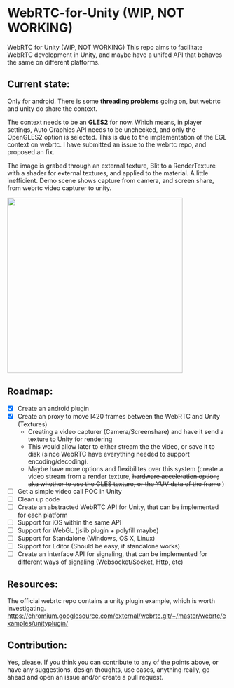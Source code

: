 # WebRTC-for-Unity (WIP, NOT WORKING)
WebRTC for Unity (WIP, NOT WORKING)
This repo aims to facilitate WebRTC development in Unity, and maybe have a unifed API that behaves the same on different platforms.

## Current state:
Only for android.
There is some **threading problems** going on, but webrtc and unity do share the context.

The context needs to be an **GLES2** for now. Which means, in player settings, Auto Graphics API needs to be unchecked, and only the OpenGLES2 option is selected. This is due to the implementation of the EGL context on webrtc. I have submitted an issue to the webrtc repo, and proposed an fix.

The image is grabed through an external texture, Blit to a RenderTexture with a shader for external textures, and applied to the material.
A little inefficient.
Demo scene shows capture from camera, and screen share, from webrtc video capturer to unity.

<img src="https://dl2.pushbulletusercontent.com/lp7rl0TPp60GQbDrsomlvSpdR7fE5JZg/Screenshot_20170814-125222.png" width="400" />

## Roadmap:
- [x] Create an android plugin 
- [x] Create an proxy to move I420 frames between the WebRTC and Unity (Textures)
    -   Creating a video capturer (Camera/Screenshare) and have it send a texture to Unity for rendering
    -   This would allow later to either stream the the video, or save it to disk (since WebRTC have everything needed to support encoding/decoding).
    -   Maybe have more options and flexibilites over this system (create a video stream from a render texture, <s>hardware acceleration option; aka whether to use the GLES texture, or the YUV data of the frame</s> )
- [ ] Get a simple video call POC in Unity
- [ ] Clean up code
- [ ] Create an abstracted WebRTC API for Unity, that can be implemented for each platform
- [ ] Support for iOS within the same API
- [ ] Support for WebGL (jslib plugin + polyfill maybe)
- [ ] Support for Standalone (Windows, OS X, Linux)
- [ ] Support for Editor (Should be easy, if standalone works)
- [ ] Create an interface API for signaling, that can be implemented for different ways of signaling (Websocket/Socket, Http, etc)

## Resources:
The official webrtc repo contains a unity plugin example, which is worth investigating.
https://chromium.googlesource.com/external/webrtc.git/+/master/webrtc/examples/unityplugin/

## Contribution:
Yes, please. If you think you can contribute to any of the points above, or have any suggestions, design thoughts, use cases, anything really, go ahead and open an issue and/or create a pull request.

